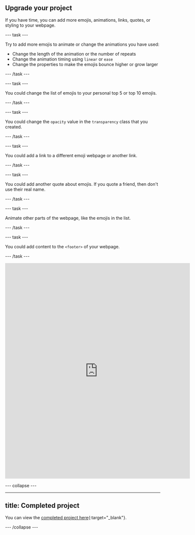 ## Upgrade your project

<div style="display: flex; flex-wrap: wrap">
<div style="flex-basis: 200px; flex-grow: 1; margin-right: 15px;">
If you have time, you can add more emojis, animations, links, quotes, or styling to your webpage. 
</div>
</div>

--- task ---

Try to add more emojis to animate or change the animations you have used:

+ Change the length of the animation or the number of repeats
+ Change the animation timing using `linear` or `ease` 
+ Change the properties to make the emojis bounce higher or grow larger  

--- /task ---

--- task ---

You could change the list of emojis to your personal top 5 or top 10 emojis.

--- /task ---

--- task ---

You could change the `opacity` value in the `transparency` class that you created. 

--- /task ---

--- task ---

You could add a link to a different emoji webpage or another link.

--- /task ---

--- task ---

You could add another quote about emojis. If you quote a friend, then don't use their real name. 

--- /task ---

--- task ---

Animate other parts of the webpage, like the emojis in the list. 

--- /task ---


--- task ---

You could add content to the `<footer>` of your webpage. 

--- /task ---

<div>
<iframe src="https://staging-editor.raspberrypi.org/en/embed/viewer/top-5-emoji-list-step-8" width="600" height="700" frameborder="0" marginwidth="0" marginheight="0" allowfullscreen> </iframe>
</div>

--- collapse ---

---
title: Completed project
---

You can view the [completed project here](https://staging-editor.raspberrypi.org/en/projects/top-5-emoji-list-complete){:target="_blank"}.

--- /collapse ---
